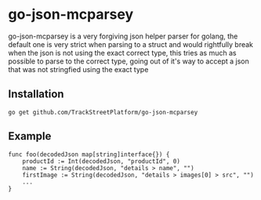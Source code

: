 # go-json-mcparsey

go-json-mcparsey is a very forgiving json helper parser for golang, the default one is very strict when parsing to a struct and would rightfully break when the json is not using the exact correct type, this tries as much as possible to parse to the correct type, going out of it's way to accept a json that was not stringfied using the exact type

## Installation

    go get github.com/TrackStreetPlatform/go-json-mcparsey

## Example

    func foo(decodedJson map[string]interface{}) {
        productId := Int(decodedJson, "productId", 0)
        name := String(decodedJson, "details > name", "")
        firstImage := String(decodedJson, "details > images[0] > src", "")
        ...
    }